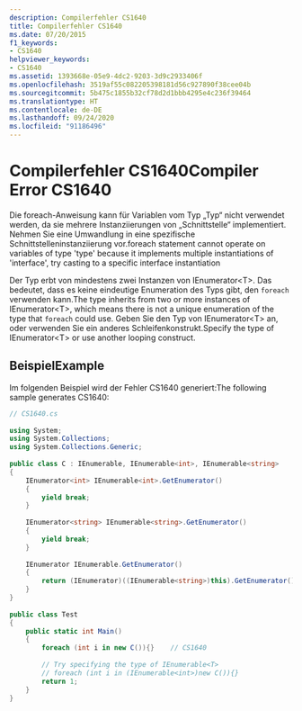 ```yaml
---
description: Compilerfehler CS1640
title: Compilerfehler CS1640
ms.date: 07/20/2015
f1_keywords:
- CS1640
helpviewer_keywords:
- CS1640
ms.assetid: 1393668e-05e9-4dc2-9203-3d9c2933406f
ms.openlocfilehash: 3519af55c082205398181d56c927890f38cee04b
ms.sourcegitcommit: 5b475c1855b32cf78d2d1bbb4295e4c236f39464
ms.translationtype: HT
ms.contentlocale: de-DE
ms.lasthandoff: 09/24/2020
ms.locfileid: "91186496"
---
```

# <a name="compiler-error-cs1640"></a><span data-ttu-id="b2826-103">Compilerfehler CS1640</span><span class="sxs-lookup"><span data-stu-id="b2826-103">Compiler Error CS1640</span></span>

<span data-ttu-id="b2826-104">Die foreach-Anweisung kann für Variablen vom Typ „Typ“ nicht verwendet werden, da sie mehrere Instanziierungen von „Schnittstelle“ implementiert. Nehmen Sie eine Umwandlung in eine spezifische Schnittstelleninstanziierung vor.</span><span class="sxs-lookup"><span data-stu-id="b2826-104">foreach statement cannot operate on variables of type 'type' because it implements multiple instantiations of 'interface', try casting to a specific interface instantiation</span></span>  
  
 <span data-ttu-id="b2826-105">Der Typ erbt von mindestens zwei Instanzen von IEnumerator\<T>. Das bedeutet, dass es keine eindeutige Enumeration des Typs gibt, den `foreach` verwenden kann.</span><span class="sxs-lookup"><span data-stu-id="b2826-105">The type inherits from two or more instances of IEnumerator\<T>, which means there is not a unique enumeration of the type that `foreach` could use.</span></span> <span data-ttu-id="b2826-106">Geben Sie den Typ von IEnumerator\<T> an, oder verwenden Sie ein anderes Schleifenkonstrukt.</span><span class="sxs-lookup"><span data-stu-id="b2826-106">Specify the type of IEnumerator\<T> or use another looping construct.</span></span>  
  
## <a name="example"></a><span data-ttu-id="b2826-107">Beispiel</span><span class="sxs-lookup"><span data-stu-id="b2826-107">Example</span></span>  

 <span data-ttu-id="b2826-108">Im folgenden Beispiel wird der Fehler CS1640 generiert:</span><span class="sxs-lookup"><span data-stu-id="b2826-108">The following sample generates CS1640:</span></span>  
  
```csharp  
// CS1640.cs  
  
using System;  
using System.Collections;  
using System.Collections.Generic;  
  
public class C : IEnumerable, IEnumerable<int>, IEnumerable<string>  
{  
    IEnumerator<int> IEnumerable<int>.GetEnumerator()  
    {  
        yield break;  
    }  
  
    IEnumerator<string> IEnumerable<string>.GetEnumerator()  
    {  
        yield break;  
    }  
  
    IEnumerator IEnumerable.GetEnumerator()  
    {  
        return (IEnumerator)((IEnumerable<string>)this).GetEnumerator();  
    }  
}  
  
public class Test  
{  
    public static int Main()  
    {  
        foreach (int i in new C()){}    // CS1640  
  
        // Try specifying the type of IEnumerable<T>  
        // foreach (int i in (IEnumerable<int>)new C()){}  
        return 1;  
    }  
}  
```
